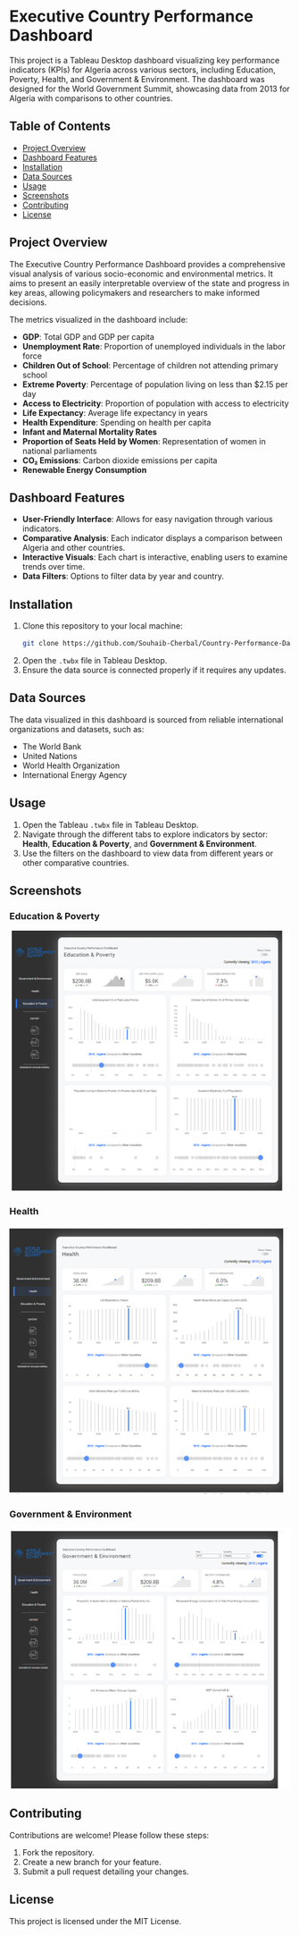 # Executive Country Performance Dashboard

This project is a Tableau Desktop dashboard visualizing key performance indicators (KPIs) for Algeria across various sectors, including Education, Poverty, Health, and Government & Environment. The dashboard was designed for the World Government Summit, showcasing data from 2013 for Algeria with comparisons to other countries.

## Table of Contents
- [Project Overview](#project-overview)
- [Dashboard Features](#dashboard-features)
- [Installation](#installation)
- [Data Sources](#data-sources)
- [Usage](#usage)
- [Screenshots](#screenshots)
- [Contributing](#contributing)
- [License](#license)

## Project Overview
The Executive Country Performance Dashboard provides a comprehensive visual analysis of various socio-economic and environmental metrics. It aims to present an easily interpretable overview of the state and progress in key areas, allowing policymakers and researchers to make informed decisions.

The metrics visualized in the dashboard include:
- **GDP**: Total GDP and GDP per capita
- **Unemployment Rate**: Proportion of unemployed individuals in the labor force
- **Children Out of School**: Percentage of children not attending primary school
- **Extreme Poverty**: Percentage of population living on less than $2.15 per day
- **Access to Electricity**: Proportion of population with access to electricity
- **Life Expectancy**: Average life expectancy in years
- **Health Expenditure**: Spending on health per capita
- **Infant and Maternal Mortality Rates**
- **Proportion of Seats Held by Women**: Representation of women in national parliaments
- **CO₂ Emissions**: Carbon dioxide emissions per capita
- **Renewable Energy Consumption**

## Dashboard Features
- **User-Friendly Interface**: Allows for easy navigation through various indicators.
- **Comparative Analysis**: Each indicator displays a comparison between Algeria and other countries.
- **Interactive Visuals**: Each chart is interactive, enabling users to examine trends over time.
- **Data Filters**: Options to filter data by year and country.

## Installation
1. Clone this repository to your local machine:
   ```bash
   git clone https://github.com/Souhaib-Cherbal/Country-Performance-Dashboard.git
   ```
2. Open the `.twbx` file in Tableau Desktop.
3. Ensure the data source is connected properly if it requires any updates.

## Data Sources
The data visualized in this dashboard is sourced from reliable international organizations and datasets, such as:
- The World Bank
- United Nations
- World Health Organization
- International Energy Agency

## Usage
1. Open the Tableau `.twbx` file in Tableau Desktop.
2. Navigate through the different tabs to explore indicators by sector: **Health**, **Education & Poverty**, and **Government & Environment**.
3. Use the filters on the dashboard to view data from different years or other comparative countries.

## Screenshots
### Education & Poverty
![Education & Poverty Dashboard](education-poverty-screenshot.png)

### Health
![Health Dashboard](health-screenshot.png)

### Government & Environment
![Government & Environment Dashboard](government-environment-screenshot.png)

## Contributing
Contributions are welcome! Please follow these steps:
1. Fork the repository.
2. Create a new branch for your feature.
3. Submit a pull request detailing your changes.

## License
This project is licensed under the MIT License.
